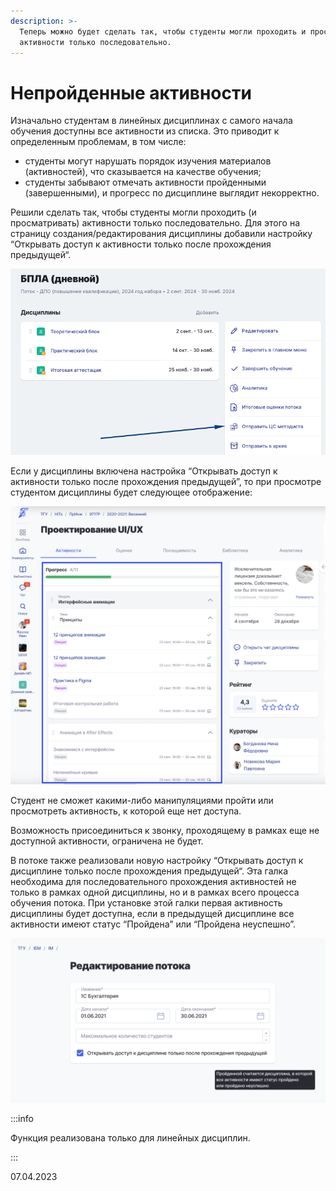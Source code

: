 ```yaml
---
description: >-
  Теперь можно будет сделать так, чтобы студенты могли проходить и просматривать
  активности только последовательно.
---
```


# Непройденные активности

Изначально студентам в линейных дисциплинах с самого начала обучения доступны все активности из списка. Это приводит к определенным проблемам, в том числе:

* студенты могут нарушать порядок изучения материалов (активностей), что сказывается на качестве обучения;
* студенты забывают отмечать активности пройденными (завершенными), и прогресс по дисциплине выглядит некорректно.

Решили сделать так, чтобы студенты могли проходить (и просматривать) активности только последовательно. Для этого на страницу создания/редактирования дисциплины добавили настройку “Открывать доступ к активности только после прохождения предыдущей“.

![](<../../.gitbook/assets/image (5) (1) (1) (1).png>)

Если у дисциплины включена настройка “Открывать доступ к активности только после прохождения предыдущей”, то при просмотре студентом дисциплины будет следующее отображение:

![](<../../.gitbook/assets/image (2) (3) (2).png>)

Студент не сможет какими-либо манипуляциями пройти или просмотреть активность, к которой еще нет доступа.

Возможность присоединиться к звонку, проходящему в рамках еще не доступной активности, ограничена не будет.

В потоке также реализовали новую настройку “Открывать доступ к дисциплине только после прохождения предыдущей“. Эта галка необходима для последовательного прохождения активностей не только в рамках одной дисциплины, но и в рамках всего процесса обучения потока. При установке этой галки первая активность дисциплины будет доступна, если в предыдущей дисциплине все активности имеют статус “Пройдена” или “Пройдена неуспешно”.

![](<../../.gitbook/assets/image (11) (2).png>)

:::info

Функция реализована только для линейных дисциплин.

:::

07.04.2023
